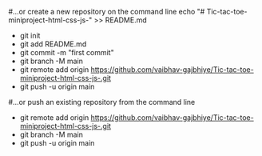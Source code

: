 #…or create a new repository on the command line
echo "# Tic-tac-toe-miniproject-html-css-js-" >> README.md

- git init
- git add README.md
- git commit -m "first commit"
- git branch -M main
- git remote add origin https://github.com/vaibhav-gajbhiye/Tic-tac-toe-miniproject-html-css-js-.git
- git push -u origin main

#…or push an existing repository from the command line

- git remote add origin https://github.com/vaibhav-gajbhiye/Tic-tac-toe-miniproject-html-css-js-.git
- git branch -M main
- git push -u origin main
